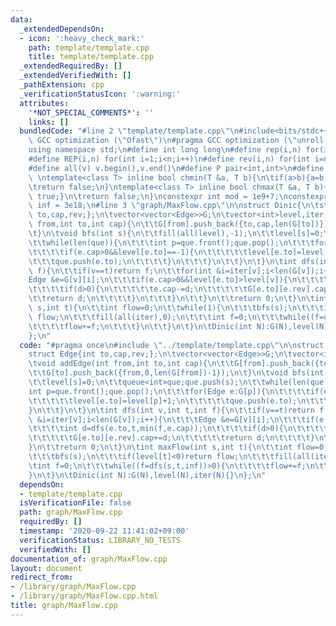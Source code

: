 ```yaml
---
data:
  _extendedDependsOn:
  - icon: ':heavy_check_mark:'
    path: template/template.cpp
    title: template/template.cpp
  _extendedRequiredBy: []
  _extendedVerifiedWith: []
  _pathExtension: cpp
  _verificationStatusIcon: ':warning:'
  attributes:
    '*NOT_SPECIAL_COMMENTS*': ''
    links: []
  bundledCode: "#line 2 \"template/template.cpp\"\n#include<bits/stdc++.h>\n#pragma\
    \ GCC optimization (\"Ofast\")\n#pragma GCC optimization (\"unroll-loops\")\n\
    using namespace std;\n#define int long long\n#define rep(i,n) for(int i=0;i<n;i++)\n\
    #define REP(i,n) for(int i=1;i<n;i++)\n#define rev(i,n) for(int i=n-1;i>=0;i--)\n\
    #define all(v) v.begin(),v.end()\n#define P pair<int,int>\n#define len(s) (int)s.size()\n\
    \ \ntemplate<class T> inline bool chmin(T &a, T b){\n\tif(a>b){a=b;return true;}\n\
    \treturn false;\n}\ntemplate<class T> inline bool chmax(T &a, T b){\n\tif(a<b){a=b;return\
    \ true;}\n\treturn false;\n}\nconstexpr int mod = 1e9+7;\nconstexpr long long\
    \ inf = 3e18;\n#line 3 \"graph/MaxFlow.cpp\"\n\nstruct Dinic{\n\tstruct Edge{int\
    \ to,cap,rev;};\n\tvector<vector<Edge>>G;\n\tvector<int>level,iter;\n\tvoid addEdge(int\
    \ from,int to,int cap){\n\t\tG[from].push_back({to,cap,len(G[to])});\n\t\tG[to].push_back({from,0,len(G[from])-1});\n\
    \t}\n\tvoid bfs(int s){\n\t\tfill(all(level),-1);\n\t\tlevel[s]=0;\n\t\tqueue<int>que;que.push(s);\n\
    \t\twhile(len(que)){\n\t\t\tint p=que.front();que.pop();\n\t\t\tfor(Edge e:G[p]){\n\
    \t\t\t\tif(e.cap>0&&level[e.to]==-1){\n\t\t\t\t\tlevel[e.to]=level[p]+1;\n\t\t\
    \t\t\tque.push(e.to);\n\t\t\t\t}\n\t\t\t}\n\t\t}\n\t}\n\tint dfs(int v,int t,int\
    \ f){\n\t\tif(v==t)return f;\n\t\tfor(int &i=iter[v];i<len(G[v]);i++){\n\t\t\t\
    Edge &e=G[v][i];\n\t\t\tif(e.cap>0&&level[e.to]>level[v]){\n\t\t\t\tint d=dfs(e.to,t,min(f,e.cap));\n\
    \t\t\t\tif(d>0){\n\t\t\t\t\te.cap-=d;\n\t\t\t\t\tG[e.to][e.rev].cap+=d;\n\t\t\t\
    \t\treturn d;\n\t\t\t\t}\n\t\t\t}\n\t\t}\n\t\treturn 0;\n\t}\n\tint maxFlow(int\
    \ s,int t){\n\t\tint flow=0;\n\t\twhile(1){\n\t\t\tbfs(s);\n\t\t\tif(level[t]<0)return\
    \ flow;\n\t\t\tfill(all(iter),0);\n\t\t\tint f=0;\n\t\t\twhile((f=dfs(s,t,inf))>0){\n\
    \t\t\t\tflow+=f;\n\t\t\t}\n\t\t}\n\t}\n\tDinic(int N):G(N),level(N),iter(N){}\n\
    };\n"
  code: "#pragma once\n#include \"../template/template.cpp\"\n\nstruct Dinic{\n\t\
    struct Edge{int to,cap,rev;};\n\tvector<vector<Edge>>G;\n\tvector<int>level,iter;\n\
    \tvoid addEdge(int from,int to,int cap){\n\t\tG[from].push_back({to,cap,len(G[to])});\n\
    \t\tG[to].push_back({from,0,len(G[from])-1});\n\t}\n\tvoid bfs(int s){\n\t\tfill(all(level),-1);\n\
    \t\tlevel[s]=0;\n\t\tqueue<int>que;que.push(s);\n\t\twhile(len(que)){\n\t\t\t\
    int p=que.front();que.pop();\n\t\t\tfor(Edge e:G[p]){\n\t\t\t\tif(e.cap>0&&level[e.to]==-1){\n\
    \t\t\t\t\tlevel[e.to]=level[p]+1;\n\t\t\t\t\tque.push(e.to);\n\t\t\t\t}\n\t\t\t\
    }\n\t\t}\n\t}\n\tint dfs(int v,int t,int f){\n\t\tif(v==t)return f;\n\t\tfor(int\
    \ &i=iter[v];i<len(G[v]);i++){\n\t\t\tEdge &e=G[v][i];\n\t\t\tif(e.cap>0&&level[e.to]>level[v]){\n\
    \t\t\t\tint d=dfs(e.to,t,min(f,e.cap));\n\t\t\t\tif(d>0){\n\t\t\t\t\te.cap-=d;\n\
    \t\t\t\t\tG[e.to][e.rev].cap+=d;\n\t\t\t\t\treturn d;\n\t\t\t\t}\n\t\t\t}\n\t\t\
    }\n\t\treturn 0;\n\t}\n\tint maxFlow(int s,int t){\n\t\tint flow=0;\n\t\twhile(1){\n\
    \t\t\tbfs(s);\n\t\t\tif(level[t]<0)return flow;\n\t\t\tfill(all(iter),0);\n\t\t\
    \tint f=0;\n\t\t\twhile((f=dfs(s,t,inf))>0){\n\t\t\t\tflow+=f;\n\t\t\t}\n\t\t\
    }\n\t}\n\tDinic(int N):G(N),level(N),iter(N){}\n};\n"
  dependsOn:
  - template/template.cpp
  isVerificationFile: false
  path: graph/MaxFlow.cpp
  requiredBy: []
  timestamp: '2020-09-22 11:41:02+09:00'
  verificationStatus: LIBRARY_NO_TESTS
  verifiedWith: []
documentation_of: graph/MaxFlow.cpp
layout: document
redirect_from:
- /library/graph/MaxFlow.cpp
- /library/graph/MaxFlow.cpp.html
title: graph/MaxFlow.cpp
---
```

